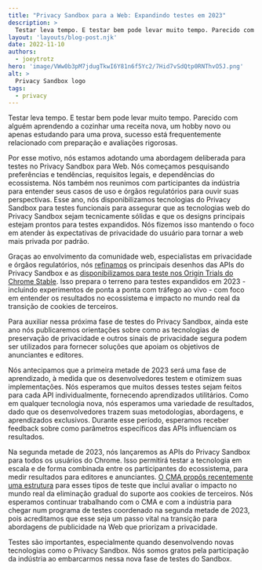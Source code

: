 ```yaml
---
title: "Privacy Sandbox para a Web: Expandindo testes em 2023"
description: >
  Testar leva tempo. E testar bem pode levar muito tempo. Parecido com alguém aprendendo a cozinhar uma receita nova, um hobby novo ou apenas estudando para uma prova, sucesso está frequentemente relacionado com preparação e avaliações rigorosas.
layout: 'layouts/blog-post.njk'
date: 2022-11-10
authors:
  - joeytrotz
hero: 'image/VWw0b3pM7jdugTkwI6Y81n6f5Yc2/7Hid7vSdQtp0RNThvO5J.png'
alt: >
  Privacy Sandbox logo
tags:
  - privacy
---
```


Testar leva tempo. E testar bem pode levar muito tempo. Parecido com alguém aprendendo a cozinhar uma receita nova, um hobby novo ou apenas estudando para uma prova, sucesso está frequentemente relacionado com preparação e avaliações rigorosas.

Por esse motivo, nós estamos adotando uma abordagem deliberada para testes no Privacy Sandbox para Web. Nós começamos pesquisando preferências e tendências, requisitos legais, e dependências do ecossistema. Nós também nos reunimos com participantes da indústria para entender seus casos de uso e órgãos regulatórios para ouvir suas perspectivas. Esse ano, nós disponibilizamos tecnologias do Privacy Sandbox para testes funcionais para assegurar que as tecnologias web do Privacy Sandbox sejam tecnicamente sólidas e que os designs principais estejam prontos para testes expandidos. Nós fizemos isso mantendo o foco em atender às expectativas de privacidade do usuário para tornar a web mais privada por padrão.

Graças ao envolvimento da comunidade web, especialistas em privacidade e órgãos regulatórios, nós [refinamos](https://assets.publishing.service.gov.uk/media/63593c8fd3bf7f0bd21f3657/CMA_2nd_update_report.pdf) os principais desenhos das APIs do Privacy Sandbox e as [disponibilizamos para teste nos Origin Trials do Chrome Stable](/docs/privacy-sandbox/unified-origin-trial/). Isso prepara o terreno para testes expandidos em 2023 - incluindo experimentos de ponta a ponta com tráfego ao vivo - com foco em entender os resultados no ecossistema e impacto no mundo real da transição de cookies de terceiros.

Para auxiliar nessa próxima fase de testes do Privacy Sandbox, ainda este ano nós publicaremos orientações sobre como as tecnologias de preservação de privacidade e outros sinais de privacidade segura podem ser utilizados para fornecer soluções que apoiam os objetivos de anunciantes e editores.

Nós antecipamos que a primeira metade de 2023 será uma fase de aprendizado, à medida que os desenvolvedores testem e otimizem suas implementações. Nós esperamos que muitos desses testes sejam feitos para cada API individualmente, fornecendo aprendizados utilitários.
Como em qualquer tecnologia nova, nós esperamos uma variedade de resultados, dado que os desenvolvedores trazem suas metodologias, abordagens, e aprendizados exclusivos. Durante esse período, esperamos receber feedback sobre como parâmetros específicos das APIs influenciam os resultados.

Na segunda metade de 2023, nós lançaremos as APIs do Privacy Sandbox para todos os usuários do Chrome. Isso permitirá testar a tecnologia em escala e de forma combinada entre os participantes do ecossistema, para medir resultados para editores e anunciantes. [O CMA propôs recentemente uma estrutura](https://assets.publishing.service.gov.uk/media/6363b00de90e0705a8c3544d/CMA_Experiments_note.pdf) para esses tipos de teste que inclui avaliar o impacto no mundo real da eliminação gradual do suporte aos  cookies de terceiros. Nós esperamos continuar trabalhando com o CMA e com a indústria para chegar num programa de testes coordenado na segunda metade de 2023, pois acreditamos que esse seja um passo vital na transição para abordagens de publicidade na Web que priorizam a privacidade.

Testes são importantes, especialmente quando desenvolvendo novas tecnologias como o Privacy Sandbox. Nós somos gratos pela participação da indústria ao embarcarmos nessa nova fase de testes do Sandbox.